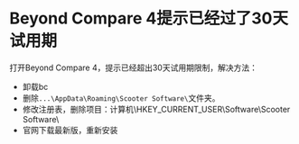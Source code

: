 # Beyond Compare 4提示已经过了30天试用期

打开Beyond Compare 4，提示已经超出30天试用期限制，解决方法：

* 卸载bc
* 删除`...\AppData\Roaming\Scooter Software\`文件夹。
* 修改注册表，删除项目：计算机\HKEY_CURRENT_USER\Software\Scooter Software\
* 官网下载最新版，重新安装


